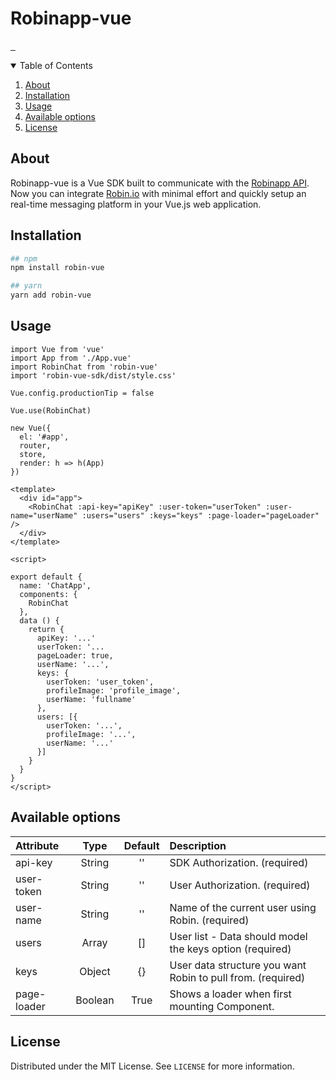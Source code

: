 <h1 align="start">
  Robinapp-vue
</h1>

<p align="start">
<a href="https://npmjs.com/package/robin-vue">
    <img alt="" src="https://img.shields.io/npm/v/robin-vue.svg">
</a>
<a href="https://npmjs.com/package/robin-vue">
    <img alt="" src="https://img.shields.io/npm/dt/robin-vue.svg">
</a>
<a href="https://npmjs.com/package/robin-vue">
    <img alt="" src="https://img.shields.io/npm/l/robin-vue.svg">
</a>
</p>

<details open="open">
  <summary>Table of Contents</summary>
  <ol>
    <li>
      <a href="#about">About</a>
    </li>
    <li>
      <a href="#getting-started">Installation</a>
    </li>
    <li><a href="#usage">Usage</a></li>
    <li><a href="#available-options">Available options</a></li>
    <li><a href="#license">License</a></li>
  </ol>
</details>

## About

Robinapp-vue is a Vue SDK built to communicate with the [Robinapp API](https://robinapp.co/). Now you can integrate [Robin.io](https://robinapp.co/) with minimal effort and quickly setup an real-time messaging platform in your Vue.js web application.

## Installation

```bash
## npm
npm install robin-vue

## yarn
yarn add robin-vue
```

## Usage

```
import Vue from 'vue'
import App from './App.vue'
import RobinChat from 'robin-vue'
import 'robin-vue-sdk/dist/style.css'

Vue.config.productionTip = false

Vue.use(RobinChat)

new Vue({
  el: '#app',
  router,
  store,
  render: h => h(App)
})
```

```
<template>
  <div id="app">
    <RobinChat :api-key="apiKey" :user-token="userToken" :user-name="userName" :users="users" :keys="keys" :page-loader="pageLoader" />
  </div>
</template>

<script>

export default {
  name: 'ChatApp',
  components: {
    RobinChat
  },
  data () {
    return {
      apiKey: '...'
      userToken: '...
      pageLoader: true,
      userName: '...',
      keys: {
        userToken: 'user_token',
        profileImage: 'profile_image',
        userName: 'fullname'
      },
      users: [{
        userToken: '...',
        profileImage: '...',
        userName: '...'
      }]
    }
  }
}
</script>
```

## Available options

| Attribute   |  Type   | Default | Description                                                 |
| :---------- | :-----: | :-----: | :---------------------------------------------------------- |
| api-key     | String  |   ''    | SDK Authorization. (required)                               |
| user-token  | String  |   ''    | User Authorization. (required)                              |
| user-name   | String  |   ''    | Name of the current user using Robin. (required)            |
| users       |  Array  |   []    | User list - Data should model the keys option (required)    |
| keys        | Object  |   {}    | User data structure you want Robin to pull from. (required) |
| page-loader | Boolean |  True   | Shows a loader when first mounting <RobinChat /> Component. |

## License

Distributed under the MIT License. See `LICENSE` for more information.

